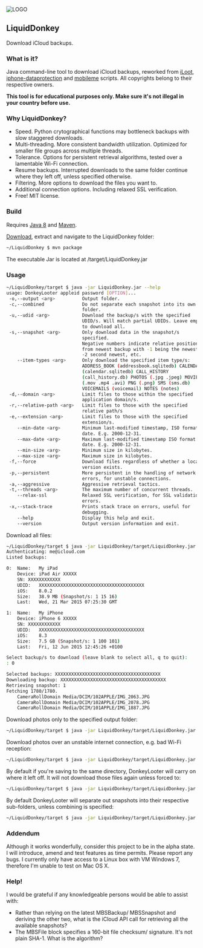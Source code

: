 ![LOGO](https://raw.githubusercontent.com/wiki/horrorho/LiquidDonkey/images/logo_small.png?raw=true)
## LiquidDonkey 
Download iCloud backups. 

### What is it?
Java command-line tool to download iCloud backups, reworked from [iLoot](https://github.com/hackappcom/iloot), [iphone-dataprotection](https://code.google.com/p/iphone-dataprotection/) and [mobileme](https://code.google.com/p/mobileme/) scripts. All copyrights belong to their respective owners.

**This tool is for educational purposes only. Make sure it's not illegal in your country before use.**
### Why LiquidDonkey?
- Speed. Python crytographical functions may bottleneck backups with slow staggered downloads.
- Multi-threading. More consistent bandwidth utilization. Optimized for smaller file groups across multiple threads.
- Tolerance. Options for persistent retrieval algorithms, tested over a lamentable Wi-Fi connection.
- Resume backups. Interrupted downloads to the same folder continue where they left off, unless specified otherwise.
- Filtering. More options to download the files you want to.
- Additional connection options. Including relaxed SSL verification.
- Free! MIT license.

### Build
Requires [Java 8](https://www.java.com) and [Maven](https://maven.apache.org).

[Download](https://github.com/horrorho/LiquidDonkey/archive/master.zip), extract and navigate to the LiquidDonkey folder:

```bash
~/LiquidDonkey $ mvn package
```
The executable Jar is located at /target/LiquidDonkey.jar

### Usage
```bash
~/LiquidDonkey/target $ java -jar LiquidDonkey.jar --help
usage: DonkeyLooter appleid password [OPTION]...
 -o,--output <arg>          Output folder.
 -c,--combined              Do not separate each snapshot into its own
                            folder.
 -u,--udid <arg>            Download the backup/s with the specified
                            UDID/s. Will match partial UDIDs. Leave empty
                            to download all.
 -s,--snapshot <arg>        Only download data in the snapshot/s
                            specified.
                            Negative numbers indicate relative positions
                            from newest backup with -1 being the newest,
                            -2 second newest, etc.
    --item-types <arg>      Only download the specified item type/s:
                            ADDRESS_BOOK (addressbook.sqlitedb) CALENDAR
                            (calendar.sqlitedb) CALL_HISTORY
                            (call_history.db) PHOTOS (.jpg .jpeg) MOVIES
                            (.mov .mp4 .avi) PNG (.png) SMS (sms.db)
                            VOICEMAILS (voicemail) NOTES (notes)
 -d,--domain <arg>          Limit files to those within the specified
                            application domain/s.
 -r,--relative-path <arg>   Limit files to those with the specified
                            relative path/s
 -e,--extension <arg>       Limit files to those with the specified
                            extension/s.
    --min-date <arg>        Minimum last-modified timestamp, ISO format
                            date. E.g. 2000-12-31.
    --max-date <arg>        Maximum last-modified timestamp ISO format
                            date. E.g. 2000-12-31.
    --min-size <arg>        Minimum size in kilobytes.
    --max-size <arg>        Maximum size in kilobytes.
 -f,--force                 Download files regardless of whether a local
                            version exists.
 -p,--persistent            More persistent in the handling of network
                            errors, for unstable connections.
 -a,--aggressive            Aggressive retrieval tactics.
 -t,--threads <arg>         The maximum number of concurrent threads.
    --relax-ssl             Relaxed SSL verification, for SSL validation
                            errors.
 -x,--stack-trace           Prints stack trace on errors, useful for
                            debugging.
    --help                  Display this help and exit.
    --version               Output version information and exit.
```
Download all files:

```bash
~/LiquidDonkey/target $ java -jar LiquidDonkey/target/LiquidDonkey.jar me@icloud.com password
Authenticating: me@icloud.com
Listed backups:

0:	Name:	My iPad
	Device:	iPad Air XXXXX
	SN:	XXXXXXXXXXXX
	UDID:	XXXXXXXXXXXXXXXXXXXXXXXXXXXXXXXXXXXXXXX
	iOS:	8.0.2
	Size:	38.9 MB (Snapshot/s: 1 15 16)
	Last:	Wed, 21 Mar 2015 07:25:30 GMT

1:	Name:	My iPhone
	Device:	iPhone 6 XXXXX
	SN:	XXXXXXXXXXXX
	UDID:	XXXXXXXXXXXXXXXXXXXXXXXXXXXXXXXXXXXXXXX
	iOS:	8.3
	Size:	7.5 GB (Snapshot/s: 1 100 101)
	Last:	Fri, 12 Jun 2015 12:45:26 +0100

Select backup/s to download (leave blank to select all, q to quit):
: 0

Selected backups: XXXXXXXXXXXXXXXXXXXXXXXXXXXXXXXXXXXXXXX
Downloading backup: XXXXXXXXXXXXXXXXXXXXXXXXXXXXXXXXXXXXXXX
Retrieving snapshot: 1
Fetching 1780/1780.
	CameraRollDomain Media/DCIM/102APPLE/IMG_2063.JPG
	CameraRollDomain Media/DCIM/102APPLE/IMG_2078.JPG
	CameraRollDomain Media/DCIM/101APPLE/IMG_1887.JPG
```
Download photos only to the specified output folder:

```bash
~/LiquidDonkey/target $ java -jar LiquidDonkey/target/LiquidDonkey.jar me@icloud.com password --item-types photos --output ~/backups/iCloud
```
Download photos over an unstable internet connection, e.g. bad Wi-Fi reception:

```bash
~/LiquidDonkey/target $ java -jar LiquidDonkey/target/LiquidDonkey.jar me@icloud.com password --item-types photos --persistent
```
By default if you're saving to the same directory, DonkeyLooter will carry on where it left off. It will not download those files again unless forced to:

```bash
~/LiquidDonkey/target $ java -jar LiquidDonkey/target/LiquidDonkey.jar me@icloud.com password --output ~/backups/iCloud --force
```
By default DonkeyLooter will separate out snapshots into their respective sub-folders, unless combining is specified:

```bash
~/LiquidDonkey/target $ java -jar LiquidDonkey/target/LiquidDonkey.jar me@icloud.com password --output ~/backups/iCloud --combined
```
### Addendum
Although it works wonderfully, consider this project to be in the alpha state. I will introduce, amend and test features as time permits. Please report any bugs. I currently only have access to a Linux box with VM Windows 7, therefore I'm unable to test on Mac OS X.

### Help!
I would be grateful if any knowledgeable persons would be able to assist with:
- Rather than relying on the latest MBSBackup/ MBSSnapshot and deriving the other two, what is the iCloud API call for retrieving all the available snapshots? 
- The MBSFile block specifies a 160-bit file checksum/ signature.  It's not plain SHA-1. What is the algorithm?


